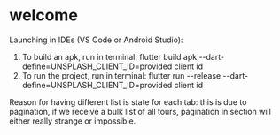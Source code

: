 # welcome

Launching in IDEs (VS Code or Android Studio):
1. To build an apk, run in terminal: 
flutter build apk --dart-define=UNSPLASH_CLIENT_ID=provided client id
2. To run the project, run in terminal: 
flutter run --release --dart-define=UNSPLASH_CLIENT_ID=provided client id

Reason for having different list is state for each tab: this is due to pagination, if we receive a bulk list of all tours, pagination in section will either really strange or impossible. 